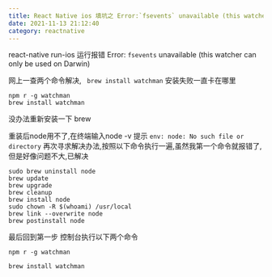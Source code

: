 ```yaml
---
title: React Native ios 填坑之 Error:`fsevents` unavailable (this watcher can only be used on Darwin)
date: 2021-11-13 21:12:40
category: reactnative
---
```


react-native run-ios 运行报错 Error: `fsevents` unavailable (this watcher can only be used on Darwin)

网上一查两个命令解决, ` brew install watchman` 安装失败一直卡在哪里
```
npm r -g watchman
brew install watchman
```
没办法重新安装一下 brew 

重装后node用不了,在终端输入node -v   提示 `env: node: No such file or directory`
再次寻求解决办法,按照以下命令执行一遍,虽然我第一个命令就报错了,但是好像问题不大,已解决
```
sudo brew uninstall node
brew update
brew upgrade
brew cleanup
brew install node
sudo chown -R $(whoami) /usr/local
brew link --overwrite node
brew postinstall node
```
最后回到第一步 控制台执行以下两个命令
```
npm r -g watchman 

brew install watchman 
```